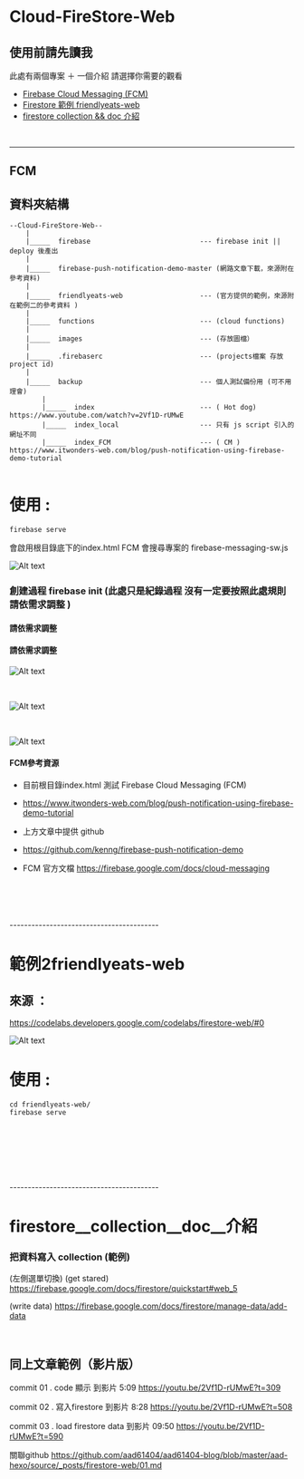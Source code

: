 # Cloud-FireStore-Web

## 使用前請先讀我
此處有兩個專案 ＋ 一個介紹 請選擇你需要的觀看

* [Firebase Cloud Messaging (FCM)](##FCM)
* [Firestore 範例 friendlyeats-web](#範例2friendlyeats-web)
* [firestore collection && doc 介紹](#firestore__collection__doc__介紹)

<br />

-----------------------------------------

## FCM
## 資料夾結構
```
--Cloud-FireStore-Web-- 
    |
    |_____  firebase                           --- firebase init || deploy 後產出
    |
    |_____  firebase-push-notification-demo-master (網路文章下載，來源附在參考資料)
    |
    |_____  friendlyeats-web                   --- (官方提供的範例，來源附在範例二的參考資料 )
    |
    |_____  functions                          --- (cloud functions)
    |
    |_____  images                             --- (存放圖檔）
    |
    |_____  .firebaserc                        --- (projects檔案 存放 project id)
    |
    |_____  backup                             --- 個人測試備份用 (可不用理會)
        |
        |_____  index                          --- ( Hot dog) https://www.youtube.com/watch?v=2Vf1D-rUMwE   
        |_____  index_local                    --- 只有 js script 引入的 網址不同
        |_____  index_FCM                      --- ( CM ) https://www.itwonders-web.com/blog/push-notification-using-firebase-demo-tutorial
                                                                              
```
  
# 使用 :
```
firebase serve
```

會啟用根目錄底下的index.html 
FCM 會搜尋專案的 firebase-messaging-sw.js

![Alt text](/images/02.png)

### 創建過程 firebase init (此處只是紀錄過程 沒有一定要按照此處規則  請依需求調整 )
#### 請依需求調整
#### 請依需求調整
![Alt text](/images/03.png)

<br />

![Alt text](/images/04.png)

<br />

![Alt text](/images/05.png)

#### FCM參考資源
* 目前根目錄index.html 測試 Firebase Cloud Messaging (FCM)
* https://www.itwonders-web.com/blog/push-notification-using-firebase-demo-tutorial
* 上方文章中提供 github 
* https://github.com/kenng/firebase-push-notification-demo

* FCM 官方文檔 https://firebase.google.com/docs/cloud-messaging  

<br />
<br />
<br />
<br />
-----------------------------------------

# 範例2friendlyeats-web
## 來源 ：
https://codelabs.developers.google.com/codelabs/firestore-web/#0

![Alt text](/images/01.png)
# 使用 :
```
cd friendlyeats-web/
firebase serve
```
<br />
<br />
<br /><br />
<br />
<br />
-----------------------------------------


# firestore__collection__doc__介紹

<!-- firestore collection && doc 介紹、寫入、讀取 -->
### 把資料寫入 collection (範例)  

(左側選單切換) 
(get stared)
https://firebase.google.com/docs/firestore/quickstart#web_5

(write data)
https://firebase.google.com/docs/firestore/manage-data/add-data

<br />

## 同上文章範例（影片版）

commit 01 . code 顯示
到影片 5:09  https://youtu.be/2Vf1D-rUMwE?t=309

commit 02 . 寫入firestore
到影片 8:28  https://youtu.be/2Vf1D-rUMwE?t=508

commit 03 . load firestore data
到影片 09:50 https://youtu.be/2Vf1D-rUMwE?t=590

<!-- 關聯至aad61404-blog firestore-web 2020-05-25 -->
關聯github 
https://github.com/aad61404/aad61404-blog/blob/master/aad-hexo/source/_posts/firestore-web/01.md


